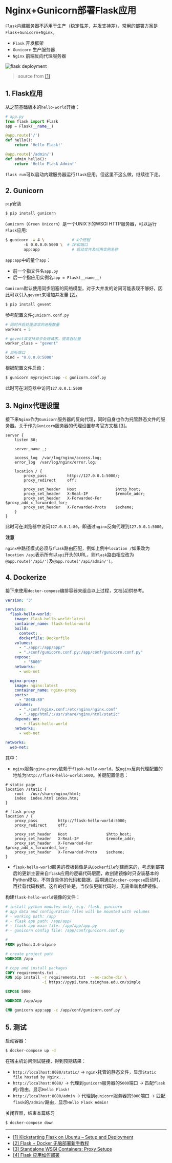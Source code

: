 # Nginx+Gunicorn部署Flask应用

`Flask`内建服务器不适用于生产（稳定性差、并发支持差），常用的部署方案是`Flask`+`Gunicorn`+`Nginx`。

- `Flask` 开发框架
- `Gunicorn` 生产服务器
- `Nginx` 前端反向代理服务器

![flask deployment](https://files.realpython.com/media/flask-nginx-gunicorn-architecture.012eb1c10f5e.jpg)

> source from [[1]](#1)

## 1. Flask应用

从之前基础版本的`hello-world`开始：

```python
# app.py
from flask import Flask
app = Flask(__name__)

@app.route('/')
def hello():
    return 'Hello Flask!'

@app.route('/admin/')
def admin_hello():
    return 'Hello Flask Admin!'
```

`flask run`可以启动内建服务器运行`flask`应用，但这里不这么做，继续往下走。

## 2. Gunicorn

`pip`安装

```bash
$ pip install gunicorn
```

`Gunicorn`（`Green Unicorn`）是一个UNIX下的WSGI HTTP服务器，可以运行`Flask`应用:

```bash
$ gunicorn -w 4 \            # 4个进程
        -b 0.0.0.0:5000 \  # IP和端口
        app:app              # 启动文件及应用实例名称
```

`app:app`中的量个`app`：

- 前一个指文件名`app.py`
- 后一个指应用实例名`app = Flask(__name__)`

`Gunicorn`默认使用同步阻塞的网络模型，对于大并发的访问可能表现不够好，因此可以引入`gevent`来增加并发量 [[2]](#2)。

```bash
$ pip install gevent
```

参考配置文件`gunicorn.conf.py`

```python
# 同时开启处理请求的进程数量
workers = 5

# gevent库支持异步处理请求，提高吞吐量 
worker_class = "gevent"

# 监听端口
bind = "0.0.0.0:5000"
```

根据配置文件启动：

```bash
$ gunicorn myproject:app -c gunicorn.conf.py
```

此时可在浏览器中访问`127.0.0.1:5000`


## 3. Nginx代理设置

接下来`Nginx`作为`Gunicorn`服务器的反向代理，同时自身也作为托管静态文件的服务器。关于作为`Gunicorn`服务器的代理设置参考官方文档 [[3]](#3)。

```
server {
    listen 80;

    server_name _;

    access_log  /var/log/nginx/access.log;
    error_log  /var/log/nginx/error.log;

    location / {
        proxy_pass         http://127.0.0.1:5000/;
        proxy_redirect     off;

        proxy_set_header   Host                 $http_host;
        proxy_set_header   X-Real-IP            $remote_addr;
        proxy_set_header   X-Forwarded-For      $proxy_add_x_forwarded_for;
        proxy_set_header   X-Forwarded-Proto    $scheme;
    }
}
```

此时可在浏览器中访问`127.0.0.1:80`，即通过`nginx`反向代理到`127.0.0.1:5000`。

**注意**

`nginx`中路径模式必须与`flask`路由匹配，例如上例中`location /`如果改为`location /api`表示所有以`api`开头的URL，则`flask`路由相应改为`@app.route('/api/')`及`@app.route('/api/admin/')`。



## 4. Dockerize

接下来使用`docker-compose`编排容器来组合以上过程，文档[[4]](#4)供参考。

```yml
version: '3'

services:
  flask-hello-world:
    image: flask-hello-world:latest
    container_name: flask-hello-world
    build:
      context: .
      dockerfile: Dockerfile
    volumes:
      - "./app/:/app/app/"
      - "./conf/gunicorn.conf.py:/app/conf/gunicorn.conf.py"
    expose: 
        - "5000"
    networks:
      - web-net

  nginx-proxy:
    image: nginx:latest
    container_name: nginx-proxy
    ports:
      - "8080:80"
    volumes:
      - "./conf/nginx.conf:/etc/nginx/nginx.conf"
      - "./app/html/:/usr/share/nginx/html/static"
    depends_on:
        - flask-hello-world
    networks:
      - web-net

networks:
  web-net:
```

其中：

- `nginx`服务`nginx-proxy`依赖于`flask-hello-world`，故`nginx`反向代理配置的地址为`http://flask-hello-world:5000`。关键配置信息：

```
# static page
location /static {
    root   /usr/share/nginx/html;
    index  index.html index.htm;
}

# flask proxy
location / {
    proxy_pass         http://flask-hello-world:5000;
    proxy_redirect     off;

    proxy_set_header   Host                 $http_host;
    proxy_set_header   X-Real-IP            $remote_addr;
    proxy_set_header   X-Forwarded-For      $proxy_add_x_forwarded_for;
    proxy_set_header   X-Forwarded-Proto    $scheme;
}
```

- `flask-hello-world`服务的模板镜像是从`Dockerfile`创建而来的，考虑到部署后的更新主要来自`flask`应用的逻辑代码层面，故创建镜像时只安装基本的Python模块，不包含具体的代码和数据。后期通过`docker-compose`启动时，再挂载代码数据。这样的好处是，当仅仅更新代码时，无需重新构建镜像。

构建`flask-hello-world`镜像的文件：

```dockerfile
# install python modules only, e.g. flask, gunicorn
# app data and configuration files will be mounted with volumes
# - working path: /app
# - flask app path: /app/app/
# - flask app main file: /app/app/app.py
# - gunicorn config file: /app/conf/gunicorn.conf.py

# 
FROM python:3.6-alpine

# create project path
WORKDIR /app

# copy and install packages
COPY requirements.txt .
RUN pip install -r requirements.txt  --no-cache-dir \
                -i https://pypi.tuna.tsinghua.edu.cn/simple

EXPOSE 5000

WORKDIR /app/app

CMD gunicorn app:app -c /app/conf/gunicorn.conf.py
```

## 5. 测试

启动容器：

```bash
$ docker-compose up -d
```

在宿主机访问测试链接，得到预期结果：

- `http://localhost:8080/static/` -> `nginx`托管的静态文件，显示`Static file hosted by Nginx...`
- `http://localhost:8080/` -> 代理到`gunicorn`服务器的`5000`端口 -> 匹配`flask`的`/`路由，显示`Hello Flask!`
- `http://localhost:8080/admin` -> 代理到`gunicorn`服务器的`5000`端口 -> 匹配`flask`的`/admin/`路由，显示`Hello Flask Admin!`

关闭容器，结束本篇练习

```bash
$ docker-compose down
```


---

- [[1] Kickstarting Flask on Ubuntu – Setup and Deployment](https://realpython.com/kickstarting-flask-on-ubuntu-setup-and-deployment/)<span id='1'></span>
- [[2] Flask + Docker 无脑部署新手教程](https://zhuanlan.zhihu.com/p/78432719)<span id='2'></span>
- [[3] Standalone WSGI Containers: Proxy Setups](https://flask.palletsprojects.com/en/1.1.x/deploying/wsgi-standalone/#proxy-setups)<span id='3'></span>
- [[4] Flask 应用如何部署](https://juejin.im/entry/5b3ebfadf265da0fa8671f08)<span id='4'></span>

